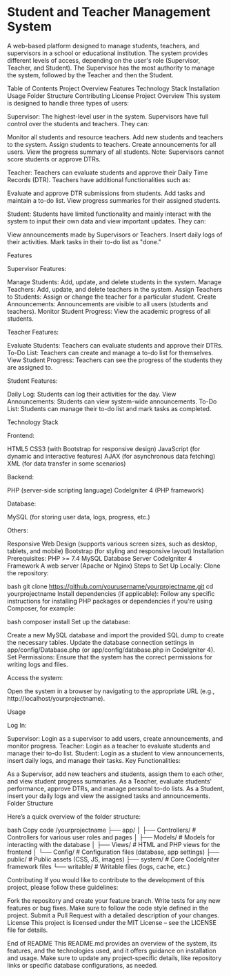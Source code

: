 # Student and Teacher Management System

A web-based platform designed to manage students, teachers, and supervisors in a school or educational institution. The system provides different levels of access, depending on the user's role (Supervisor, Teacher, and Student). The Supervisor has the most authority to manage the system, followed by the Teacher and then the Student.

Table of Contents
    Project Overview
    Features
    Technology Stack
    Installation
    Usage
    Folder Structure
    Contributing
    License
    Project Overview
This system is designed to handle three types of users:

Supervisor:
The highest-level user in the system. Supervisors have full control over the students and teachers. They can:

  Monitor all students and resource teachers.
  Add new students and teachers to the system.
  Assign students to teachers.
  Create announcements for all users.
  View the progress summary of all students.
  Note: Supervisors cannot score students or approve DTRs.

Teacher:
Teachers can evaluate students and approve their Daily Time Records (DTR). Teachers have additional functionalities such as:

  Evaluate and approve DTR submissions from students.
  Add tasks and maintain a to-do list.
  View progress summaries for their assigned students.

Student:
Students have limited functionality and mainly interact with the system to input their own data and view important updates. They can:

  View announcements made by Supervisors or Teachers.
  Insert daily logs of their activities.
  Mark tasks in their to-do list as "done."

Features

Supervisor Features:

  Manage Students: Add, update, and delete students in the system.
  Manage Teachers: Add, update, and delete teachers in the system.
  Assign Teachers to Students: Assign or change the teacher for a particular student.
  Create Announcements: Announcements are visible to all users (students and teachers).
  Monitor Student Progress: View the academic progress of all students.

Teacher Features:

  Evaluate Students: Teachers can evaluate students and approve their DTRs.
  To-Do List: Teachers can create and manage a to-do list for themselves.
  View Student Progress: Teachers can see the progress of the students they are assigned to.

Student Features:

  Daily Log: Students can log their activities for the day.
  View Announcements: Students can view system-wide announcements.
  To-Do List: Students can manage their to-do list and mark tasks as completed.

Technology Stack

Frontend:

  HTML5
  CSS3 (with Bootstrap for responsive design)
  JavaScript (for dynamic and interactive features)
  AJAX (for asynchronous data fetching)
  XML (for data transfer in some scenarios)

Backend:

  PHP (server-side scripting language)
  CodeIgniter 4 (PHP framework)
  
Database:

  MySQL (for storing user data, logs, progress, etc.)

Others:

  Responsive Web Design (supports various screen sizes, such as desktop, tablets, and mobile)
  Bootstrap (for styling and responsive layout)
  Installation
  Prerequisites:
  PHP >= 7.4
  MySQL Database Server
  CodeIgniter 4 Framework
  A web server (Apache or Nginx)
  Steps to Set Up Locally:
  Clone the repository:


bash
git clone https://github.com/yourusername/yourprojectname.git
cd yourprojectname
Install dependencies (if applicable): Follow any specific instructions for installing PHP packages or dependencies if you're using Composer, for example:

bash
composer install
Set up the database:

Create a new MySQL database and import the provided SQL dump to create the necessary tables.
Update the database connection settings in app/config/Database.php (or app/config/database.php in CodeIgniter 4).
Set Permissions: Ensure that the system has the correct permissions for writing logs and files.

Access the system:

Open the system in a browser by navigating to the appropriate URL (e.g., http://localhost/yourprojectname).

Usage

Log In:

Supervisor: Login as a supervisor to add users, create announcements, and monitor progress.
Teacher: Login as a teacher to evaluate students and manage their to-do list.
Student: Login as a student to view announcements, insert daily logs, and manage their tasks.
Key Functionalities:

As a Supervisor, add new teachers and students, assign them to each other, and view student progress summaries.
As a Teacher, evaluate students' performance, approve DTRs, and manage personal to-do lists.
As a Student, insert your daily logs and view the assigned tasks and announcements.
Folder Structure

Here’s a quick overview of the folder structure:

bash
Copy code
/yourprojectname
├── app/
│   ├── Controllers/       # Controllers for various user roles and pages
│   ├── Models/            # Models for interacting with the database
│   ├── Views/             # HTML and PHP views for the frontend
│   └── Config/            # Configuration files (database, app settings)
├── public/                # Public assets (CSS, JS, images)
├── system/                # Core CodeIgniter framework files
└── writable/              # Writable files (logs, cache, etc.)

Contributing
If you would like to contribute to the development of this project, please follow these guidelines:

  Fork the repository and create your feature branch.
  Write tests for any new features or bug fixes.
  Make sure to follow the code style defined in the project.
  Submit a Pull Request with a detailed description of your changes.
  License
  This project is licensed under the MIT License – see the LICENSE file for details.

End of README
This README.md provides an overview of the system, its features, and the technologies used, and it offers guidance on installation and usage. Make sure to update any project-specific details, like repository links or specific database configurations, as needed.
